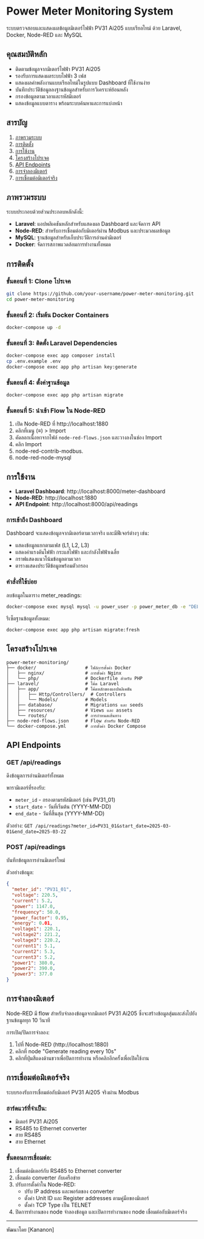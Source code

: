 # Power Meter Monitoring System

ระบบตรวจสอบและแสดงผลข้อมูลมิเตอร์ไฟฟ้า PV31 Ai205 แบบเรียลไทม์ ด้วย Laravel, Docker, Node-RED และ MySQL

## คุณสมบัติหลัก

- ติดตามข้อมูลจากมิเตอร์ไฟฟ้า PV31 Ai205
- รองรับการแสดงผลระบบไฟฟ้า 3 เฟส
- แสดงผลค่าพลังงานแบบเรียลไทม์ในรูปแบบ Dashboard ที่ใช้งานง่าย
- บันทึกประวัติข้อมูลลงฐานข้อมูลสำหรับการวิเคราะห์ย้อนหลัง
- กรองข้อมูลตามเวลาและรหัสมิเตอร์
- แสดงข้อมูลแบบตาราง พร้อมระบบค้นหาและการแบ่งหน้า

## สารบัญ

1. [ภาพรวมระบบ](#ภาพรวมระบบ)
2. [การติดตั้ง](#การติดตั้ง)
3. [การใช้งาน](#การใช้งาน)
4. [โครงสร้างโปรเจค](#โครงสร้างโปรเจค)
5. [API Endpoints](#api-endpoints)
6. [การจำลองมิเตอร์](#การจำลองมิเตอร์)
7. [การเชื่อมต่อมิเตอร์จริง](#การเชื่อมต่อมิเตอร์จริง)

## ภาพรวมระบบ

ระบบประกอบด้วยส่วนประกอบหลักดังนี้:

- **Laravel**: แอปพลิเคชันหลักสำหรับแสดงผล Dashboard และจัดการ API
- **Node-RED**: สำหรับการเชื่อมต่อกับมิเตอร์ผ่าน Modbus และประมวลผลข้อมูล
- **MySQL**: ฐานข้อมูลสำหรับเก็บประวัติการอ่านค่ามิเตอร์
- **Docker**: จัดการสภาพแวดล้อมการทำงานทั้งหมด

## การติดตั้ง

### ขั้นตอนที่ 1: Clone โปรเจค

```bash
git clone https://github.com/your-username/power-meter-monitoring.git
cd power-meter-monitoring
```

### ขั้นตอนที่ 2: เริ่มต้น Docker Containers

```bash
docker-compose up -d
```

### ขั้นตอนที่ 3: ติดตั้ง Laravel Dependencies

```bash
docker-compose exec app composer install
cp .env.example .env
docker-compose exec app php artisan key:generate
```

### ขั้นตอนที่ 4: ตั้งค่าฐานข้อมูล

```bash
docker-compose exec app php artisan migrate
```

### ขั้นตอนที่ 5: นำเข้า Flow ใน Node-RED

1. เปิด Node-RED ที่ http://localhost:1880
2. คลิกที่เมนู (≡) > Import
3. คัดลอกเนื้อหาจากไฟล์ `node-red-flows.json` และวางลงในช่อง Import
4. คลิก Import
5. node-red-contrib-modbus.
6. node-red-node-mysql

## การใช้งาน

- **Laravel Dashboard**: http://localhost:8000/meter-dashboard
- **Node-RED**: http://localhost:1880
- **API Endpoint**: http://localhost:8000/api/readings

### การเข้าถึง Dashboard

Dashboard จะแสดงข้อมูลจากมิเตอร์ตามเวลาจริง และมีฟีเจอร์ต่างๆ เช่น:

- แสดงข้อมูลแยกตามเฟส (L1, L2, L3)
- แสดงค่าแรงดันไฟฟ้า กระแสไฟฟ้า และกำลังไฟฟ้าเฉลี่ย
- กราฟแสดงแนวโน้มข้อมูลตามเวลา
- ตารางแสดงประวัติข้อมูลพร้อมตัวกรอง

### คำสั่งที่ใช้บ่อย

ลบข้อมูลในตาราง meter_readings:
```bash
docker-compose exec mysql mysql -u power_user -p power_meter_db -e "DELETE FROM meter_readings; ALTER TABLE meter_readings AUTO_INCREMENT = 1;"
```

รีเซ็ตฐานข้อมูลทั้งหมด:
```bash
docker-compose exec app php artisan migrate:fresh
```

## โครงสร้างโปรเจค

```
power-meter-monitoring/
├── docker/                  # ไฟล์การตั้งค่า Docker
│   ├── nginx/               # การตั้งค่า Nginx
│   └── php/                 # Dockerfile สำหรับ PHP
├── laravel/                 # โค้ด Laravel
│   ├── app/                 # โค้ดหลักของแอปพลิเคชัน
│   │   ├── Http/Controllers/  # Controllers
│   │   └── Models/          # Models
│   ├── database/            # Migrations และ seeds
│   ├── resources/           # Views และ assets
│   └── routes/              # การกำหนดเส้นทาง
├── node-red-flows.json      # Flow สำหรับ Node-RED
└── docker-compose.yml       # การตั้งค่า Docker Compose
```

## API Endpoints

### GET /api/readings

ดึงข้อมูลการอ่านมิเตอร์ทั้งหมด

พารามิเตอร์ที่รองรับ:
- `meter_id` - กรองตามรหัสมิเตอร์ (เช่น PV31_01)
- `start_date` - วันที่เริ่มต้น (YYYY-MM-DD)
- `end_date` - วันที่สิ้นสุด (YYYY-MM-DD)

ตัวอย่าง: `GET /api/readings?meter_id=PV31_01&start_date=2025-03-01&end_date=2025-03-22`

### POST /api/readings

บันทึกข้อมูลการอ่านมิเตอร์ใหม่

ตัวอย่างข้อมูล:
```json
{
  "meter_id": "PV31_01",
  "voltage": 220.5,
  "current": 5.2,
  "power": 1147.0,
  "frequency": 50.0,
  "power_factor": 0.95,
  "energy": 0.01,
  "voltage1": 220.1,
  "voltage2": 221.2,
  "voltage3": 220.2,
  "current1": 5.1,
  "current2": 5.3,
  "current3": 5.2,
  "power1": 380.0,
  "power2": 390.0,
  "power3": 377.0
}
```

## การจำลองมิเตอร์

Node-RED มี flow สำหรับจำลองข้อมูลจากมิเตอร์ PV31 Ai205 ซึ่งจะสร้างข้อมูลสุ่มและส่งไปยังฐานข้อมูลทุก 10 วินาที

การเปิด/ปิดการจำลอง:
1. ไปที่ Node-RED (http://localhost:1880)
2. คลิกที่ node "Generate reading every 10s"
3. คลิกที่ปุ่มสีแดงด้านขวาเพื่อปิดการทำงาน หรือคลิกอีกครั้งเพื่อเปิดใช้งาน

## การเชื่อมต่อมิเตอร์จริง

ระบบรองรับการเชื่อมต่อกับมิเตอร์ PV31 Ai205 จริงผ่าน Modbus

### ฮาร์ดแวร์ที่จำเป็น:
- มิเตอร์ PV31 Ai205
- RS485 to Ethernet converter
- สาย RS485
- สาย Ethernet

### ขั้นตอนการเชื่อมต่อ:
1. เชื่อมต่อมิเตอร์กับ RS485 to Ethernet converter
2. เชื่อมต่อ converter กับเครือข่าย
3. ปรับการตั้งค่าใน Node-RED:
   - ปรับ IP address และพอร์ตของ converter
   - ตั้งค่า Unit ID และ Register addresses ตามคู่มือของมิเตอร์
   - ตั้งค่า TCP Type เป็น TELNET
4. ปิดการทำงานของ node จำลองข้อมูล และเปิดการทำงานของ node เชื่อมต่อกับมิเตอร์จริง

---

พัฒนาโดย [Kananon]
